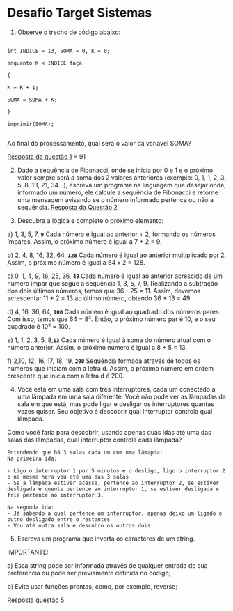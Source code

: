 # Desafio Target Sistemas

1) Observe o trecho de código abaixo:

```

int INDICE = 13, SOMA = 0, K = 0;

enquanto K < INDICE faça

{

K = K + 1;

SOMA = SOMA + K;

}

imprimir(SOMA);


```
Ao final do processamento, qual será o valor da variável SOMA?

[Resposta da questão 1](https://github.com/ThiagoTrajanoDev/teste-target-sistemas/blob/master/out/production/Teste%20Target%20Sistemas/SomaSimples/SomaSimples.java) =  91 


2) Dado a sequência de Fibonacci, onde se inicia por 0 e 1 e o próximo valor sempre será a soma dos 2 valores anteriores (exemplo: 0, 1, 1, 2, 3, 5, 8, 13, 21, 34...), escreva um programa na linguagem que desejar onde, informado um número, ele calcule a sequência de Fibonacci e retorne uma mensagem avisando se o número informado pertence ou não a sequência.
[Resposta da Questão 2](https://github.com/ThiagoTrajanoDev/teste-target-sistemas/blob/master/out/production/Teste%20Target%20Sistemas/Fibonacci/Fibonacci.java)

3) Descubra a lógica e complete o próximo elemento:


a) 1, 3, 5, 7, <strong><code>9</code></strong>
Cada número é igual ao anterior + 2, formando os números ímpares. Assim, o próximo número é igual a 7 + 2 = 9.

b) 2, 4, 8, 16, 32, 64,  <strong><code>128</code></strong>
Cada número é igual ao anterior multiplicado por 2. Assim, o próximo número é igual a 64 x 2 = 128. 

c) 0, 1, 4, 9, 16, 25, 36, <strong><code>49</code></strong>
Cada número é igual ao anterior acrescido de um número ímpar que segue a sequência 1, 3, 5, 7, 9. Realizando a subtração dos dois últimos números, temos que 36 - 25 = 11. Assim, devemos acrescentar 11 + 2 = 13 ao último número, obtendo 36 + 13 = 49.

d) 4, 16, 36, 64, <strong><code>100</code></strong>
Cada número é igual ao quadrado dos números pares. Com isso, temos que 64 = 8². Então, o próximo número par é 10, e o seu quadrado é 10² = 100.

e) 1, 1, 2, 3, 5, 8,<strong><code>13</code></strong>
Cada número é igual à soma do número atual com o número anterior. Assim, o próximo número é igual a 8 + 5 = 13.

f) 2,10, 12, 16, 17, 18, 19, <strong><code>200</code></strong>
Sequência formada através de todos os números que iniciam com a letra d. Assim, o próximo número em ordem crescente que inicia com a letra d é 200.


4) Você está em uma sala com três interruptores, cada um conectado a uma lâmpada em uma sala diferente. Você não pode ver as lâmpadas da sala em que está, mas pode ligar e desligar os interruptores quantas vezes quiser. Seu objetivo é descobrir qual interruptor controla qual lâmpada.

Como você faria para descobrir, usando apenas duas idas até uma das salas das lâmpadas, qual interruptor controla cada lâmpada?

```
Entendendo que há 3 salas cada um com uma lâmapda:
Na primeira ida:

- Ligo o interruptor 1 por 5 minutos e o desligo, ligo o interruptor 2 e na mesma hora vou até uma das 3 salas
- Se a lâmpada estiver acessa, pertence ao interruptor 2, se estiver desligada e quente pertence ao interruptor 1, se estiver desligada e fria pertence ao interruptor 3.

Na segunda ida:
- Já sabendo a qual pertence um interruptor, apenas deixo um ligado e outro desligado entre o restantes
- Vou até outra sala e descubro os outros dois.
```

5) Escreva um programa que inverta os caracteres de um string.


IMPORTANTE:

a) Essa string pode ser informada através de qualquer entrada de sua preferência ou pode ser previamente definida no código;

b) Evite usar funções prontas, como, por exemplo, reverse;

[Resposta questão 5](https://github.com/ThiagoTrajanoDev/teste-target-sistemas/blob/master/out/production/Teste%20Target%20Sistemas/InverteString/InverteString.java)

